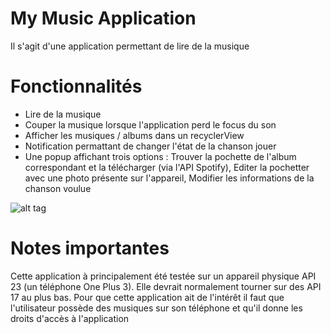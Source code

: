 # My Music Application
Il s'agit d'une application permettant de lire de la musique


# Fonctionnalités
- Lire de la musique
- Couper la musique lorsque l'application perd le focus du son
- Afficher les musiques / albums dans un recyclerView
- Notification permattant de changer l'état de la chanson jouer
- Une popup affichant trois options : Trouver la pochette de l'album correspondant et la télécharger (via l'API Spotify), Editer la pochetter avec une photo présente sur l'appareil, Modifier les informations de la chanson voulue

![alt tag](https://raw.githubusercontent.com/Loupimo/INF4042_michel_depaillat/Illustration.png)

# Notes importantes
Cette application à principalement été testée sur un appareil physique API 23 (un téléphone One Plus 3). Elle devrait normalement tourner sur des API 17 au plus bas.
Pour que cette application ait de l'intérêt il faut que l'utilisateur possède des musiques sur son téléphone et qu'il donne les droits d'accès à l'application
